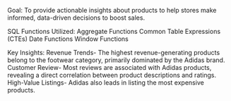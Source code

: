 Goal:
To provide actionable insights about products to help stores make informed, data-driven decisions to boost sales.

SQL Functions Utilized:
Aggregate Functions
Common Table Expressions (CTEs)
Date Functions
Window Functions

Key Insights:
Revenue Trends- The highest revenue-generating products belong to the footwear category, primarily dominated by the Adidas brand.
Customer Review- Most reviews are associated with Adidas products, revealing a direct correlation between product descriptions and ratings.
High-Value Listings- Adidas also leads in listing the most expensive products.
